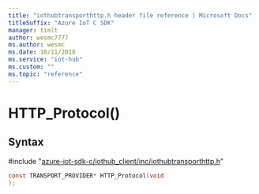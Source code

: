 ```yaml
---                             
title: "iothubtransporthttp.h header file reference | Microsoft Docs" 
titleSuffix: "Azure IoT C SDK"            
manager: timlt                 
author: wesmc7777              
ms.author: wesmc               
ms.date: 10/11/2018                    
ms.service: "iot-hub"             
ms.custom: ""                
ms.topic: "reference"        
---                            
```


# HTTP_Protocol()

## Syntax

\#include "[azure-iot-sdk-c/iothub_client/inc/iothubtransporthttp.h](../iothubtransporthttp-h.md)"  
```C
const TRANSPORT_PROVIDER* HTTP_Protocol(void
);
```

